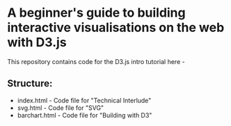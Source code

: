 A beginner's guide to building interactive visualisations on the web with D3.js
===============================================================================

This repository contains code for the D3.js intro tutorial here - 

Structure:
---------

- index.html - Code file for "Technical Interlude"
- svg.html - Code file for "SVG"
- barchart.html - Code file for "Building with D3"

